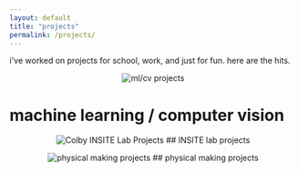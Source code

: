 ```yaml
---
layout: default
title: "projects"
permalink: /projects/
---
```


i've worked on projects for school, work, and just for fun. here are the hits.


<p align="center">
  <img src="../assets/ml-cv-projects.png" alt="ml/cv projects"/>
  <h1>machine learning / computer vision</h1>
</p>


<p align="center">
  <img src="../assets/insite-logo.png" alt="Colby INSITE Lab Projects"/>
  ## INSITE lab projects
</p>


<p align="center">
  <img src="../assets/maker-projects.png" alt="physical making projects"/>
  ## physical making projects
</p>

